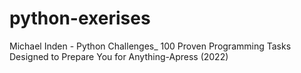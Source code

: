 # python-exerises
Michael Inden - Python Challenges_ 100 Proven Programming Tasks Designed to Prepare You for Anything-Apress (2022)
